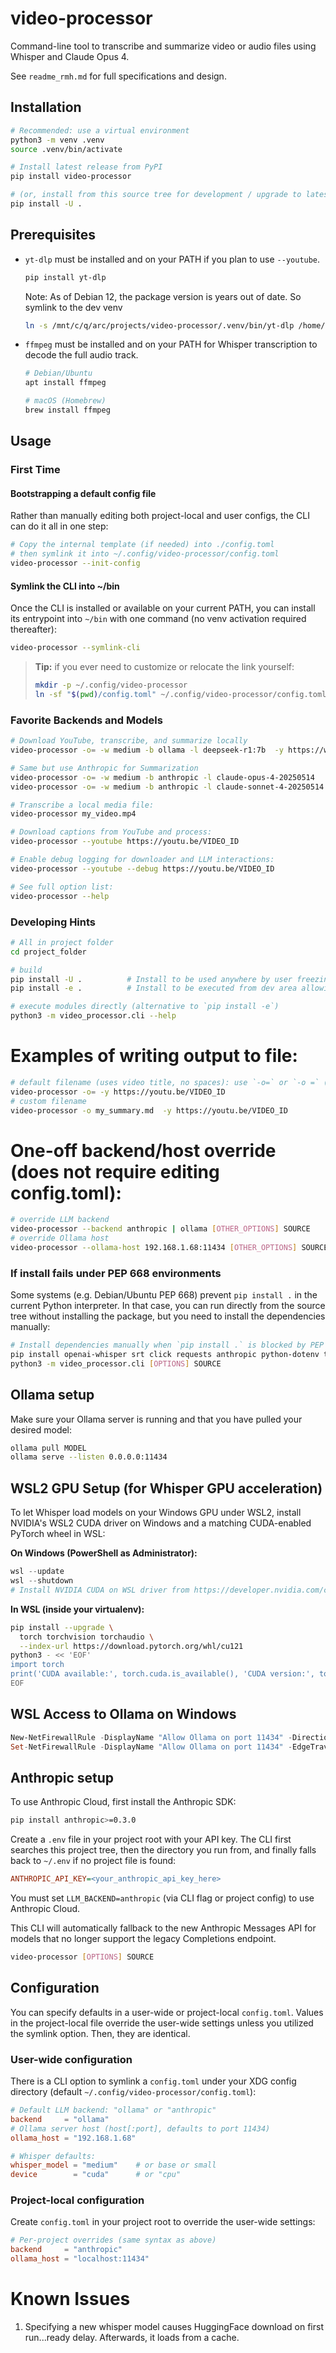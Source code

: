# video-processor

Command-line tool to transcribe and summarize video or audio files using Whisper and Claude Opus  4.

See `readme_rmh.md` for full specifications and design.

## Installation

```bash
# Recommended: use a virtual environment
python3 -m venv .venv
source .venv/bin/activate

# Install latest release from PyPI
pip install video-processor

# (or, install from this source tree for development / upgrade to latest local changes)
pip install -U .
```

## Prerequisites

- `yt-dlp` must be installed and on your PATH if you plan to use `--youtube`.
  ```bash
  pip install yt-dlp
  ```

  Note: As of Debian 12, the package version is years out of date. So symlink to the dev venv
  ```bash
  ln -s /mnt/c/q/arc/projects/video-processor/.venv/bin/yt-dlp /home/user/bin/yt-dlp
  ```

- `ffmpeg` must be installed and on your PATH for Whisper transcription to decode the full audio track.
  ```bash
  # Debian/Ubuntu
  apt install ffmpeg

  # macOS (Homebrew)
  brew install ffmpeg
  ```

## Usage

### First Time 

#### Bootstrapping a default config file

Rather than manually editing both project-local and user configs, the CLI can do it all in one step:

```bash
# Copy the internal template (if needed) into ./config.toml
# then symlink it into ~/.config/video-processor/config.toml
video-processor --init-config
``` 

#### Symlink the CLI into ~/bin

Once the CLI is installed or available on your current PATH, you can install its entrypoint into
`~/bin` with one command (no venv activation required thereafter):

```bash
video-processor --symlink-cli
```

> **Tip:** if you ever need to customize or relocate the link yourself:
>
> ```bash
> mkdir -p ~/.config/video-processor
> ln -sf "$(pwd)/config.toml" ~/.config/video-processor/config.toml
> ```

### Favorite Backends and Models 

```bash
# Download YouTube, transcribe, and summarize locally
video-processor -o= -w medium -b ollama -l deepseek-r1:7b  -y https://www.youtube.com/watch?v=BaETCQTnr8k

# Same but use Anthropic for Summarization 
video-processor -o= -w medium -b anthropic -l claude-opus-4-20250514     -y https://www.youtube.com/watch?v=BaETCQTnr8k
video-processor -o= -w medium -b anthropic -l claude-sonnet-4-20250514   -y https://www.youtube.com/watch?v=BaETCQTnr8k

# Transcribe a local media file:
video-processor my_video.mp4

# Download captions from YouTube and process:
video-processor --youtube https://youtu.be/VIDEO_ID

# Enable debug logging for downloader and LLM interactions:
video-processor --youtube --debug https://youtu.be/VIDEO_ID

# See full option list:
video-processor --help

```
### Developing Hints 
```bash
# All in project folder 
cd project_folder 

# build 
pip install -U .          # Install to be used anywhere by user freezing production version vs edits 
pip install -e .          # Install to be executed from dev area allowing ongoing edits 

# execute modules directly (alternative to `pip install -e`)
python3 -m video_processor.cli --help
```

# Examples of writing output to file:
```bash
# default filename (uses video title, no spaces): use `-o=` or `-o =` (equals/magic token)
video-processor -o= -y https://youtu.be/VIDEO_ID
# custom filename
video-processor -o my_summary.md  -y https://youtu.be/VIDEO_ID
```
# One-off backend/host override (does not require editing config.toml):
```bash
# override LLM backend
video-processor --backend anthropic | ollama [OTHER_OPTIONS] SOURCE
# override Ollama host
video-processor --ollama-host 192.168.1.68:11434 [OTHER_OPTIONS] SOURCE

```

### If install fails under PEP   668 environments

Some systems (e.g. Debian/Ubuntu PEP   668) prevent `pip install .` in the current Python interpreter.
In that case, you can run directly from the source tree without installing the package,
but you need to install the dependencies manually:
```bash
# Install dependencies manually when `pip install .` is blocked by PEP   668
pip install openai-whisper srt click requests anthropic python-dotenv tomli yt-dlp
python3 -m video_processor.cli [OPTIONS] SOURCE
```

## Ollama setup

Make sure your Ollama server is running and that you have pulled your desired model:

```bash
ollama pull MODEL
ollama serve --listen 0.0.0.0:11434
```

## WSL2 GPU Setup (for Whisper GPU acceleration)

To let Whisper load models on your Windows GPU under WSL2, install NVIDIA's WSL2 CUDA driver on Windows and a matching CUDA-enabled PyTorch wheel in WSL:

**On Windows (PowerShell as Administrator):**
```powershell
wsl --update
wsl --shutdown
# Install NVIDIA CUDA on WSL driver from https://developer.nvidia.com/cuda/wsl
```

**In WSL (inside your virtualenv):**
```bash
pip install --upgrade \
  torch torchvision torchaudio \
  --index-url https://download.pytorch.org/whl/cu121
python3 - << 'EOF'
import torch
print('CUDA available:', torch.cuda.is_available(), 'CUDA version:', torch.version.cuda)
EOF
```
## WSL Access to Ollama on Windows 

```powershell 
New-NetFirewallRule -DisplayName "Allow Ollama on port 11434" -Direction Inbound -Action Allow -Protocol TCP -LocalPort 11434
Set-NetFirewallRule -DisplayName "Allow Ollama on port 11434" -EdgeTraversalPolicy Allow
```

## Anthropic setup

To use Anthropic Cloud, first install the Anthropic SDK:
```bash
pip install anthropic>=0.3.0
```
Create a `.env` file in your project root with your API key. The CLI
first searches this project tree, then the directory you run from, and
finally falls back to `~/.env` if no project file is found:
```ini
ANTHROPIC_API_KEY=<your_anthropic_api_key_here>
```
You must set `LLM_BACKEND=anthropic` (via CLI flag or project config) to use Anthropic Cloud.

This CLI will automatically fallback to the new Anthropic Messages API for models that no longer support the legacy Completions endpoint.
```bash
video-processor [OPTIONS] SOURCE
```

## Configuration

You can specify defaults in a user-wide or project-local `config.toml`. Values in the project-local file override the user-wide settings unless you utilized the symlink option. Then, they are identical. 

### User-wide configuration

There is a CLI option to symlink a `config.toml` under your XDG config directory (default `~/.config/video-processor/config.toml`):

```toml
# Default LLM backend: "ollama" or "anthropic"
backend     = "ollama"
# Ollama server host (host[:port], defaults to port 11434)
ollama_host = "192.168.1.68"

# Whisper defaults:
whisper_model = "medium"    # or base or small 
device        = "cuda"      # or "cpu"
```

### Project-local configuration

Create `config.toml` in your project root to override the user-wide settings:

```toml
# Per-project overrides (same syntax as above)
backend     = "anthropic"
ollama_host = "localhost:11434"
```

# Known Issues
1. Specifying a new whisper model causes HuggingFace download on first run...ready delay. Afterwards, it loads from a cache.  